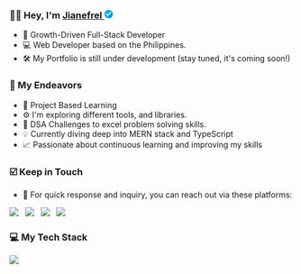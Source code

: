 <!-- <a href="https://www.linkedin.com/in/jianefreldionaldo/" align="center" target="_blank"><img src="./Think-outside-the-box.png" width="100%" height="60%" alt="Cover-Photo"></a> -->

### 👋🏻 Hey, I'm <a href="https://www.linkedin.com/in/jianefreldionaldo/" target="_blank">Jianefrel <img src="./verified.png" height="16" width="16" style="pointer-events: none; user-select: none; cursor: default;" alt="Verified-img Acknowledgment: The intended purpose of this image is not for subscribed subscriptions for verified accounts; it's just for the aesthetic design of my profile, which I downloaded from this site: https://www.flaticon.com/free-icons/verified." ></a>

- 🌱 Growth-Driven Full-Stack Developer
- 💻 Web Developer based on the Philippines.
- 🛠️ My Portfolio is still under development (stay tuned, it's coming soon!)

<!--
### 😅 Fun Facts
- 🤔 Sometimes I'm an Imposter Syndrome Survivor. Uhm, sometimes not?
- 🤭 I have a special talent for misplacing my phone... while holding it.
- 😂 Sometimes, I laugh so loud at funny videos, anime, and movie scenes that it annoys the people around me.
-->

### 🎯 My Endeavors
- 🤖 Project Based Learning
- ⚙️ I'm exploring different tools, and libraries.
- 🧠 DSA Challenges to excel problem solving skills.
- 💡 Currently diving deep into MERN stack and TypeScript
- 📈 Passionate about continuous learning and improving my skills

### ☑️ Keep in Touch
- 📩 For quick response and inquiry, you can reach out via these platforms:

<a href="mailto:dionaldojian01@gmail.com"><img src="https://img.shields.io/badge/Gmail-D14836?style=for-the-badge&logo=gmail&logoColor=white"></a> &nbsp;
<a href="https://www.instagram.com/jf.dv_/" target="_blank"><img src="https://img.shields.io/badge/Instagram-E4405F?style=for-the-badge&logo=instagram&logoColor=white" /></a> &nbsp; 
<a href="https://discordapp.com/users/937665768781406239" target="_blank"><img src="https://img.shields.io/badge/Discord-5865F2?style=for-the-badge&logo=discord&logoColor=white" /></a> &nbsp;
<a href="https://www.linkedin.com/in/jianefreldionaldo/" target="_blank"><img src="https://img.shields.io/badge/LinkedIn-0077B5?style=for-the-badge&logo=linkedin&logoColor=white" /></a>

### 💻  My Tech Stack

<a href="https://skillicons.dev/">
    <img src="https://skillicons.dev/icons?i=py,javascript,ts,tailwind,npm,react,redux,express,nodejs,mongodb,gcp,postgres,git,github,postman,docker,jest,figma,md,bash,vscode,discord&perline=11&theme=dark" />
</a>

<!--

### 🚀  Top Lang

![Top Langs](https://github-readme-stats.vercel.app/api/top-langs/?username=JianefrelDionaldo&layout=compact&theme=dark) <br>

### 📊  Github Metrics
  <img src="https://github-readme-stats.vercel.app/api?username=JianefrelDionaldo&theme=midnight-purple&show_icons=true&hide_border=true&count_private=true" alt="Err-Stats"/>
  <img src="https://github-readme-streak-stats.herokuapp.com?user=JianefrelDionaldo&theme=tokyonight&hide_border=true" alt="Err-stats"/> <br>

### 👨‍💻  Profile Visits:

![Profile Views](https://komarev.com/ghpvc/?username=jianefreldionaldo&label=Profile%20views&color=0e75b6&style=flat)

-->

